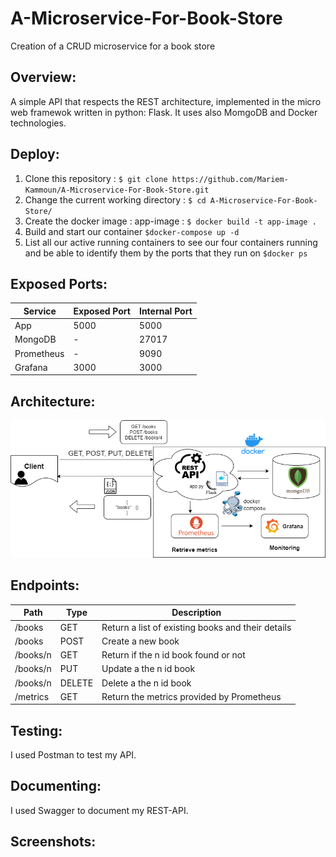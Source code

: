 # A-Microservice-For-Book-Store
Creation of a CRUD microservice for a book store

## Overview:
A simple API that respects the REST architecture, implemented in the micro web framewok written in python: Flask. 
It uses also MomgoDB and Docker technologies.  

## Deploy:
1. Clone this repository  : `$ git clone https://github.com/Mariem-Kammoun/A-Microservice-For-Book-Store.git `
2. Change the current working directory : `$ cd A-Microservice-For-Book-Store/ `
3. Create the docker image : app-image   : `$ docker build -t app-image . `
4. Build and start our container `$docker-compose up -d `
5. List all our active running containers to see our four containers running and be able to identify them by the ports
 that they run on `$docker ps `

## Exposed Ports:

|  Service      | Exposed Port  | Internal Port |
| ------------- | ------------- |-------------- |
|  App          |      5000     |    5000       |
|  MongoDB	     |        -      |    27017      |
|  Prometheus   |        -      |    9090       |
|  Grafana      |      3000     |    3000       |

## Architecture:
![Architecture](/images/architecture.png)

## Endpoints:

|  Path         |     Type      |                 Description                          |
| ------------- | ------------- |----------------------------------------------------- |
|  /books       |      GET      |    Return a list of existing books and their details |
|  /books	      |      POST     |    Create a new book                                 |
|  /books/n     |      GET      |    Return if the n id book found or not              |
|  /books/n     |      PUT      |    Update a the n id book                            |
|  /books/n     |      DELETE   |    Delete a the n id book                            | 
|  /metrics     |      GET      |    Return the metrics provided by Prometheus         |

## Testing:
I used Postman to test my API.

## Documenting:
I used Swagger to document my REST-API.

## Screenshots:
